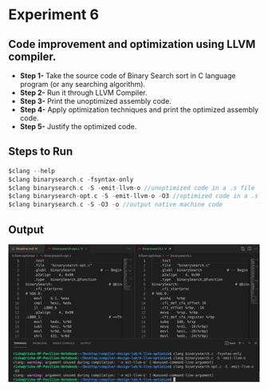 # Experiment 6

## Code improvement and optimization using LLVM compiler.

- **Step 1-** Take the source code of Binary Search sort in C language program (or any searching algorithm).
- **Step 2-** Run it through LLVM Compiler.
- **Step 3-** Print the unoptimized assembly code.
- **Step 4-** Apply optimization techniques and print the optimized assembly code.
- **Step 5-** Justify the optimized code.

## Steps to Run

``` C
$clang --help
$clang binarysearch.c -fsyntax-only
$clang binarysearch.c -S -emit-llvm-o //unoptimized code in a .s file
$clang binarysearch-opt.c -S -emit-llvm-o -O3 //optimized code in a .s file
$clang binarysearch.c -S -O3 -o //output native machine code
```

## Output

![6-output](6-llvm-op.png)